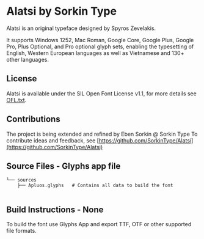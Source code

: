 Alatsi by Sorkin Type
===========================

Alatsi is an original typeface designed by Spyros Zevelakis.

It supports Windows 1252, Mac Roman, Google Core, Google Plus, Google Pro, Plus Optional, and Pro optional glyph sets, enabling the typesetting of English, Western European languages as well as Vietnamese and 130+ other languages.

License
-------

Alatsi is available under the SIL Open Font License v1.1, for more details see [OFL.txt](OFL.txt).

Contributions
-------------

The project is being extended and refined by Eben Sorkin @ Sorkin Type
To contribute ideas and feedback, see [https://github.com/SorkinType/Alatsi](https://github.com/SorkinType/Alatsi)


Source Files - Glyphs app file
------------

```
└── sources
    ├── Apluos.glyphs	# Contains all data to build the font


```

Build Instructions - None
------------------

To build the font use Glyphs App and export TTF, OTF or other supported file formats.
